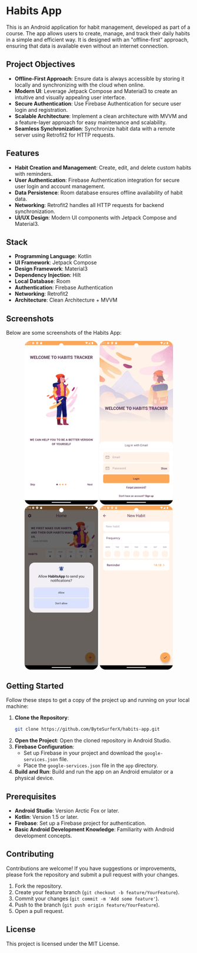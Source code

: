 # Habits App

This is an Android application for habit management, developed as part of a course. The app allows users to create, manage, and track their daily habits in a simple and efficient way. It is designed with an "offline-first" approach, ensuring that data is available even without an internet connection.

## Project Objectives

- **Offline-First Approach**: Ensure data is always accessible by storing it locally and synchronizing with the cloud when online.
- **Modern UI**: Leverage Jetpack Compose and Material3 to create an intuitive and visually appealing user interface.
- **Secure Authentication**: Use Firebase Authentication for secure user login and registration.
- **Scalable Architecture**: Implement a clean architecture with MVVM and a feature-layer approach for easy maintenance and scalability.
- **Seamless Synchronization**: Synchronize habit data with a remote server using Retrofit2 for HTTP requests.

## Features

- **Habit Creation and Management**: Create, edit, and delete custom habits with reminders.
- **User Authentication**: Firebase Authentication integration for secure user login and account management.
- **Data Persistence**: Room database ensures offline availability of habit data.
- **Networking**: Retrofit2 handles all HTTP requests for backend synchronization.
- **UI/UX Design**: Modern UI components with Jetpack Compose and Material3.

## Stack

- **Programming Language**: Kotlin
- **UI Framework**: Jetpack Compose
- **Design Framework**: Material3
- **Dependency Injection**: Hilt
- **Local Database**: Room
- **Authentication**: Firebase Authentication
- **Networking**: Retrofit2
- **Architecture**: Clean Architecture + MVVM

## Screenshots

Below are some screenshots of the Habits App:

<p align="center">
  <img src="./images/screenshot-1.png" alt="Onboarding" width="200"/>
  <img src="./images/screenshot-2.png" alt="Login" width="200"/>
  <img src="./images/screenshot-3.png" alt="Notification" width="200"/>
  <img src="./images/screenshot-4.png" alt="Habits" width="200"/>
</p>

## Getting Started

Follow these steps to get a copy of the project up and running on your local machine:

1. **Clone the Repository**:
    ```bash
    git clone https://github.com/ByteSurferX/habits-app.git
    ```
2. **Open the Project**:
    Open the cloned repository in Android Studio.
3. **Firebase Configuration**:
    - Set up Firebase in your project and download the `google-services.json` file.
    - Place the `google-services.json` file in the `app` directory.
4. **Build and Run**:
    Build and run the app on an Android emulator or a physical device.

## Prerequisites

- **Android Studio**: Version Arctic Fox or later.
- **Kotlin**: Version 1.5 or later.
- **Firebase**: Set up a Firebase project for authentication.
- **Basic Android Development Knowledge**: Familiarity with Android development concepts.

## Contributing

Contributions are welcome! If you have suggestions or improvements, please fork the repository and submit a pull request with your changes.

1. Fork the repository.
2. Create your feature branch (`git checkout -b feature/YourFeature`).
3. Commit your changes (`git commit -m 'Add some feature'`).
4. Push to the branch (`git push origin feature/YourFeature`).
5. Open a pull request.

## License

This project is licensed under the MIT License.
